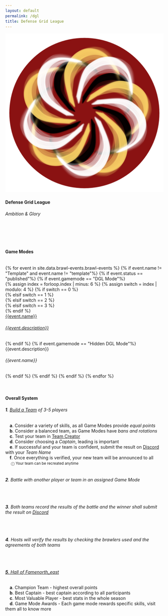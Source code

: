 ```yaml
---
layout: default
permalink: /dgl
title: Defense Grid League
---
```


<div class="row">
    <div class="col s12 m12 l12 center-align bg-defense-grid">
        <a href="{{site.url}}/dgl1"><img class="header-img responsive-img" id="logo" src="/assets/img/DGL2_Circle.png"/></a>
        <h4 class="logo-text">Defense Grid League</h4>
        <h6 class="logo-sub-text">Ambition & Glory</h6>
        <br>
        <br>
    </div>
</div>
<div class="container">
    <div class="row">
        <div class="col s12 m12 l12">
            <br>
            <h4>Game Modes</h4>
        </div>
        <br>
        {% for event in site.data.brawl-events.brawl-events %}
        {% if event.name != "Template" and event.name != "template"%}
        {% if event.status == "published"%}
            {% if event.gamemode == "DGL Mode"%}
            <div class="col s12 m4 l3">
                {% assign index = forloop.index | minus: 6 %}
                {% assign switch = index | modulo: 4 %}
                {% if switch == 0 %}
                <div class="card dgl2-card">
                {% elsif switch == 1 %}
                <div class="card dgl2-card-var2">
                {% elsif switch == 2 %}
                <div class="card dgl2-card-var3">
                {% elsif switch == 3 %}
                <div class="card dgl2-card-var4">
                {% endif %}
                    <a class="activator" href="{{site.url}}/{{event.link}}">
                    <div class="card-content">
                        <span class="card-title logo-text">{{event.name}}</span>
                        <h6 class="logo-sub-text">{{event.description}}</h6>
                    </div>
                    </a>
                </div>
            </div>
            {% endif %}
            {% if event.gamemode == "Hidden DGL Mode"%}
            <div class="col s12 m4 l3">
                <div class="card gray-shadow">
                    <div class="card-content">
                        <span class="card-title logo-text">{{event.description}}</span>
                        <h6 class="logo-sub-text">{{event.name}}</h6>
                    </div>
                </div>
            </div>
            {% endif %}
        {% endif %}
        {% endif %}
        {% endfor %}
        <div class="col s12 m12 l12">
            <br>
            <div class="divider gray-shadow full-width"></div>
            <br>
            <h4>Overall System</h4>
            <h6><b>1</b>. <u><a href="{{site.url}}/team-creator">Build a Team</a></u> of 3-5 players</h6>
            &emsp;<h7><b>a</b>. Consider a variety of skills, as all Game Modes provide <i>equal points</i></h7><br>
            &emsp;<h7><b>b</b>. Consider a balanced team, as Game Modes have <i>bans and rotations</i></h7><br>
            &emsp;<h7><b>c</b>. Test your team in <u><a href="{{site.url}}/team-creator">Team Creator</a></u></h7><br>
            &emsp;<h7><b>d</b>. Consider choosing a <i>Captain</i>, leading is important</h7><br>
            &emsp;<h7><b>e</b>. If successful and your team is confident, submit the result on <u><a href="{{site.url}}/#chat">Discord</a></u> with your <i>Team Name</i></h7><br>
            &emsp;<h7><b>f</b>. Once everything is verified, your new team will be announced to all</h7><br>
            &emsp;<h7> <small>ⓘ Your team can be recreated anytime</small></h7><br><br>
            <h6><b>2</b>. Battle with another player or team in an assigned Game Mode</h6><br>
            <h6><b>3</b>. Both teams record the results of the battle and the winner shall submit the result on <u><a href="{{site.url}}/#chat">Discord</a></u></h6><br>
            <h6><b>4</b>. Hosts will verify the results by checking the brawlers used and the agreements of both teams</h6><br>
            <a href="{{site.url}}/hall-of-fame"><h6><b>5</b>. Hall of Fame<i class="material-icons tiny">north_east</i></h6></a>
            &emsp;<h7><b>a</b>. Champion Team - highest overall points</h7><br>
            &emsp;<h7><b>b</b>. Best Captain - best captain according to all participants</h7><br>
            &emsp;<h7><b>c</b>. Most Valuable Player - best stats in the whole season</h7><br>
            &emsp;<h7><b>d</b>. Game Mode Awards - Each game mode rewards specific skills, visit them all to know more</h7><br>
            <br><br><br>
        </div>
    </div>
</div>